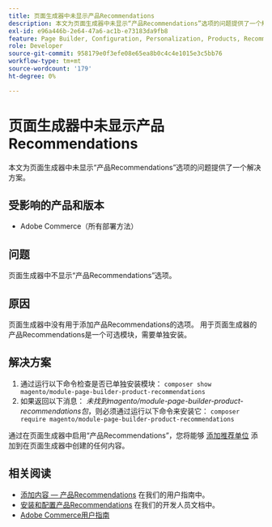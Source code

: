 ```yaml
---
title: 页面生成器中未显示产品Recommendations
description: 本文为页面生成器中未显示“产品Recommendations”选项的问题提供了一个解决方案。
exl-id: e96a446b-2e64-47a6-ac1b-e73183da9fb8
feature: Page Builder, Configuration, Personalization, Products, Recommendations
role: Developer
source-git-commit: 958179e0f3efe08e65ea8b0c4c4e1015e3c5bb76
workflow-type: tm+mt
source-wordcount: '179'
ht-degree: 0%

---
```


# 页面生成器中未显示产品Recommendations

本文为页面生成器中未显示“产品Recommendations”选项的问题提供了一个解决方案。

## 受影响的产品和版本

* Adobe Commerce（所有部署方法）

## 问题

页面生成器中不显示“产品Recommendations”选项。

## 原因

页面生成器中没有用于添加产品Recommendations的选项。 用于页面生成器的产品Recommendations是一个可选模块，需要单独安装。

## 解决方案

1. 通过运行以下命令检查是否已单独安装模块： `composer show magento/module-page-builder-product-recommendations`
1. 如果返回以下消息： *未找到magento/module-page-builder-product-recommendations包*，则必须通过运行以下命令来安装它： `composer require magento/module-page-builder-product-recommendations`

通过在页面生成器中启用“产品Recommendations”，您将能够 [添加推荐单位](https://experienceleague.adobe.com/docs/commerce-admin/page-builder/add-content/recommendations.html) 添加到在页面生成器中创建的任何内容。

## 相关阅读

* [添加内容 — 产品Recommendations](https://experienceleague.adobe.com/docs/commerce-admin/page-builder/add-content/recommendations.html) 在我们的用户指南中。
* [安装和配置产品Recommendations](https://devdocs.magento.com/recommendations/install-configure.html) 在我们的开发人员文档中。
* [Adobe Commerce用户指南](https://docs.magento.com/user-guide/)

